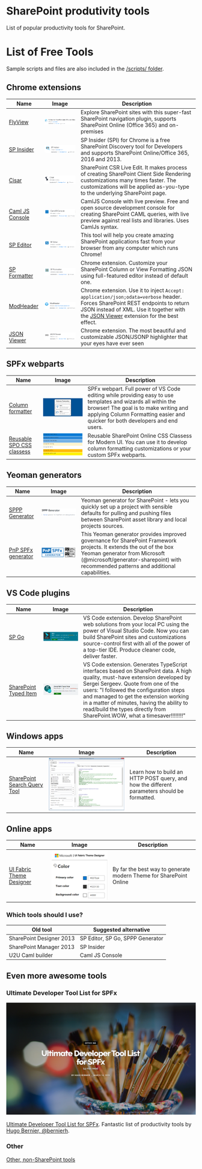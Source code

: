 # SharePoint produtivity tools

List of popular productivity tools for SharePoint.

# List of Free Tools

Sample scripts and files are also included in the [/scripts/ folder](/scripts/).


## Chrome extensions
| Name | Image | Description
| ---- | ----- | ------------------ |
| [FlyView](https://chrome.google.com/webstore/detail/flyview-for-sharepoint-an/blmfdjjomajmejdkdbcabhgfonkhfaam) | ![](images/FlyView.png) | Explore SharePoint sites with this super-fast SharePoint navigation plugin, supports SharePoint Online (Office 365) and on-premises
| [SP Insider](https://chrome.google.com/webstore/detail/sp-insider/gjckpigahcbffmeofjfedlffddhfidhj?hl=en) | ![](images/spInsider.png) | SP Insider (SPI) for Chrome is a free SharePoint Discovery tool for Developers and supports SharePoint Online/Office 365, 2016 and 2013. |
| [Cisar](https://chrome.google.com/webstore/detail/cisar/nifbdojdggkboiifaklkamfpjcmgafpo?hl=en) | ![](images/cisar.png) | SharePoint CSR Live Edit. It makes process of creating SharePoint Client Side Rendering customizations many times faster. The customizations will be applied as-you-type to the underlying SharePoint page.  |
| [Caml JS Console](https://chrome.google.com/webstore/detail/camljs-console/ohjcpmdjfihchfhkmimcbklhjdphoeac?hl=en) | ![](images/campljs.png) | CamlJS Console with live preview. Free and open source development console for creating SharePoint CAML queries, with live preview against real lists and libraries. Uses CamlJs syntax. |
| [SP Editor](https://chrome.google.com/webstore/detail/sp-editor/ecblfcmjnbbgaojblcpmjoamegpbodhd?hl=en) | ![](images/speditor.png) | This tool will help you create amazing SharePoint applications fast from your browser from any computer which runs Chrome! |
| [SP Formatter](https://chrome.google.com/webstore/detail/sp-formatter/fmeihfaddhdkoogipahfcjlicglflkhg?hl=en) | ![](images/sp-formatter.png) | Chrome extension. Customize your SharePoint Column or View Formatting JSON using full-featured editor instead of default one.  |
| [ModHeader](https://chrome.google.com/webstore/detail/modheader/idgpnmonknjnojddfkpgkljpfnnfcklj?hl=en) | ![](images/modHeader.png)  | Chrome extension. Use it to inject `Accept: application/json;odata=verbose` header. Forces SharePoint REST endpoints to return JSON instead of XML. Use it together with the [JSON Viewer](https://chrome.google.com/webstore/detail/json-viewer/gbmdgpbipfallnflgajpaliibnhdgobh) extension for the best effect.   |
| [JSON Viewer](https://chrome.google.com/webstore/detail/json-viewer/gbmdgpbipfallnflgajpaliibnhdgobh)  | ![](images/jsonViewer.png) | Chrome extension. The most beautiful and customizable JSON/JSONP highlighter that your eyes have ever seen |


## SPFx webparts
| Name | Image | Description
| ---- | ----- | ------------------ |
| [Column formatter](https://github.com/SharePoint/sp-dev-solutions/tree/master/solutions/ColumnFormatter) | ![](images/columnFormatter.png) | SPFx webpart. Full power of VS Code editing while providing easy to use templates and wizards all within the browser! The goal is to make writing and applying Column Formatting easier and quicker for both developers and end users. |
| [Reusable SPO CSS classess](https://zerg00s.github.io/sp-modern-classes) | ![](images/Modern-SPO-Classess.png) | Reusable SharePoint Online CSS Classess for Modern UI. You can use it to develop column formatting customizations or your custom SPFx webparts. |



## Yeoman generators
| Name | Image | Description
| ---- | ----- | ------------------ |
| [SPPP Generator](https://github.com/koltyakov/generator-sppp) | ![](images/sppp-generator.png) | Yeoman generator for SharePoint - lets you quickly set up a project with sensible defaults for pulling and pushing files between SharePoint asset library and local projects sources. | 
| [PnP SPFx generator](https://github.com/pnp/generator-spfx) | ![](images/pnp-generator-spfx.png) | This Yeoman generator provides improved governance for SharePoint Framework projects. It extends the out of the box Yeoman generator from Microsoft (@microsoft/generator-sharepoint) with recommended patterns and additional capabilities. | 


## VS Code plugins
| Name | Image | Description
| ---- | ----- | ------------------ |
| [SP Go](https://marketplace.visualstudio.com/items?itemName=SiteGo.spgo) | ![](images/spGo.png) | VS Code extension. Develop SharePoint web solutions from your local PC using the power of Visual Studio Code. Now you can build SharePoint sites and customizations source-control first with all of the power of a top-tier IDE. Produce cleaner code, deliver faster. | 
| [SharePoint Typed Item](https://marketplace.visualstudio.com/items?itemName=s-kainet.sharepoint-typed-item) | ![](images/sptyped-item.png) | VS Code extension. Generates TypeScript interfaces based on SharePoint data. A high quality, must-have extension developed by Sergei Sergeev. Quote from one of the users: "I followed the configuration steps and managed to get the extension working in a matter of minutes, having the ability to read/build the types directly from SharePoint.WOW, what a timesaver!!!!!!!!" | 


## Windows apps
| Name | Image | Description
| ---- | ----- | ------------------ |
| [SharePoint Search Query Tool](https://github.com/SharePoint/PnP-Tools/tree/master/Solutions/SharePoint.Search.QueryTool) | ![](images/SPSearchQueryTool.png) | Learn how to build an HTTP POST query, and how the different parameters should be formatted. | 


## Online apps

| Name | Image | Description
| ---- | ----- | ------------------ |
| [UI Fabric Theme Designer](https://fabricweb.z5.web.core.windows.net/pr-deploy-site/refs/pull/8933/merge/theming-designer/index.html) | ![](images/UI-Fabric-Theme-Designer.png)| By far the best way to generate modern Theme for SharePoint Online | 


### Which tools should I use?

| Old tool | Suggested alternative |
| -------- | --------------------- |
| SharePoint Designer 2013 | SP Editor, SP Go, SPPP Generator  |
| SharePoint Manager 2013 | SP Insider |
| U2U Caml builder| Caml JS Console |


## Even more awesome tools
### Ultimate Developer Tool List for SPFx
[![Ultimate list](images/Untimate-list-Hugo.png)](https://tahoeninjas.blog/2019/03/14/ultimate-developer-tool-list-for-spfx/)

[Ultimate Developer Tool List for SPFx](https://tahoeninjas.blog/2019/03/14/ultimate-developer-tool-list-for-spfx/). Fantastic list of productivity tools by [Hugo Bernier, @bernierh](https://twitter.com/bernierh?lang=en).

### Other 
[Other, non-SharePoint tools](more-tools/RAEDME.md)
